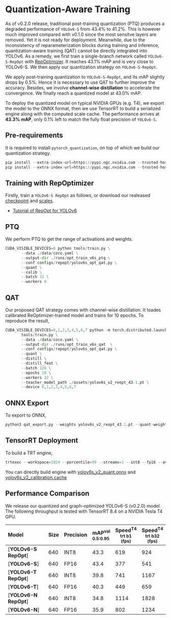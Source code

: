 # Quantization-Aware Training

As of v0.2.0 release, traditional post-training quantization (PTQ) produces a degraded performance of `YOLOv6-S` from 43.4% to 41.2%. This is however much improved compared with v0.1.0 since the most sensitve layers are removed. Yet it is not ready for deployment. Meanwhile, due to the inconsistency of reparameterization blocks during training and inference, quantization-aware training (QAT) cannot be directly integrated into YOLOv6. As a remedy, we first train a single-branch network called `YOLOv6-S-RepOpt` with [RepOptimizer](https://arxiv.org/pdf/2205.15242.pdf). It reaches 43.1% mAP and is very close to YOLOv6-S. We then apply our quantization strategy on `YOLOv6-S-RepOpt`.

We apply post-training quantization to `YOLOv6-S-RepOpt`, and its mAP slightly drops by 0.5%. Hence it is necessary to use QAT to further improve the accuracy. Besides, we involve **channel-wise distillation** to accelerate the convergence. We finally reach a quantized model at 43.0% mAP.

To deploy the quantized model on typical NVIDIA GPUs (e.g. T4), we export the model to the ONNX format, then we use TensorRT to build a serialized engine along with the computed scale cache. The performance arrives at **43.3% mAP**, only 0.1% left to match the fully float precision of `YOLOv6-S`.

## Pre-requirements

It is required to install `pytorch_quantization`, on top of which we build our quantization strategy.

```python
pip install --extra-index-url=https://pypi.ngc.nvidia.com --trusted-host pypi.ngc.nvidia.com nvidia-pyindex
pip install --extra-index-url=https://pypi.ngc.nvidia.com --trusted-host pypi.ngc.nvidia.com pytorch_quantization
```

## Training with RepOptimizer

Firstly, train a `YOLOv6-S RepOpt` as follows, or download our realeased [checkpoint](https://github.com/meituan/YOLOv6/releases/download/0.2.0/yolov6s_v2_reopt.pt) and [scales](https://github.com/meituan/YOLOv6/releases/download/0.2.0/yolov6s_v2_scale.pt).

- [Tutorial of RepOpt for YOLOv6](https://github.com/meituan/YOLOv6/blob/main/docs/tutorial_repopt.md)

## PTQ

We perform PTQ to get the range of activations and weights.

```python
CUDA_VISIBLE_DEVICES=0 python tools/train.py \
       --data ./data/coco.yaml \
       --output-dir ./runs/opt_train_v6s_ptq \
       --conf configs/repopt/yolov6s_opt_qat.py \
       --quant \
       --calib \
       --batch 32 \
       --workers 0
```

## QAT

Our proposed QAT strategy comes with channel-wise distillation. It loades calibrated ReOptimizer-trained model and trains for 10 epochs. To reproduce the result,

```python
CUDA_VISIBLE_DEVICES=0,1,2,3,4,5,6,7 python -m torch.distributed.launch --nproc_per_node=8 \
       tools/train.py \
       --data ./data/coco.yaml \
       --output-dir ./runs/opt_train_v6s_qat  \
       --conf configs/repopt/yolov6s_opt_qat.py \
       --quant \
       --distill \
       --distill_feat \
       --batch 128 \
       --epochs 10 \
       --workers 32 \
       --teacher_model_path ./assets/yolov6s_v2_reopt_43.1.pt \
       --device 0,1,2,3,4,5,6,7
```

## ONNX Export

To export to ONNX,

```python
python3 qat_export.py --weights yolov6s_v2_reopt_43.1.pt --quant-weights yolov6s_v2_reopt_qat_43.0.pt --graph-opt --export-batch-size 1
```

## TensorRT Deployment

To build a TRT engine,

```python
trtexec --workspace=1024 --percentile=99 --streams=1 --int8 --fp16 --avgRuns=10 --onnx=yolov6s_v2_reopt_qat_43.0_bs1.sim.onnx --calib=yolov6s_v2_reopt_qat_43.0_remove_qdq_bs1_calibration_addscale.cache --saveEngine=yolov6s_v2_reopt_qat_43.0_bs1.sim.trt
```

You can directly build engine with [yolov6s_v2_quant.onnx](https://github.com/meituan/YOLOv6/releases/download/0.2.0/yolov6s_v2_reopt_qat_43.0_remove_qdq_bs1.sim.onnx) and [yolov6s_v2_calibration.cache](https://github.com/meituan/YOLOv6/releases/download/0.2.0/yolov6s_v2_reopt_qat_43.0_remove_qdq_bs1_calibration_addscale.cache)

## Performance Comparison

We release our quantized and graph-optimized YOLOv6-S (v0.2.0) model. The following throughput is tested with TensorRT 8.4 on a NVIDIA Tesla T4 GPU.

| Model                 | Size | Precision | mAP<sup>val<br/>0.5:0.95 | Speed<sup>T4<br/>trt b1 <br/>(fps) | Speed<sup>T4<br/>trt b32 <br/>(fps) |
| :-------------------- | ---- | --------- | :----------------------- | ---------------------------------- | ----------------------------------- |
| [**YOLOv6-S RepOpt**] | 640  | INT8      | 43.3                     | 619                                | 924                                 |
| [**YOLOv6-S**]        | 640  | FP16      | 43.4                     | 377                                | 541                                 |
| [**YOLOv6-T RepOpt**] | 640  | INT8      | 39.8                     | 741                                | 1167                                |
| [**YOLOv6-T**]        | 640  | FP16      | 40.3                     | 449                                | 659                                 |
| [**YOLOv6-N RepOpt**] | 640  | INT8      | 34.8                     | 1114                               | 1828                                |
| [**YOLOv6-N**]        | 640  | FP16      | 35.9                     | 802                                | 1234                                |
